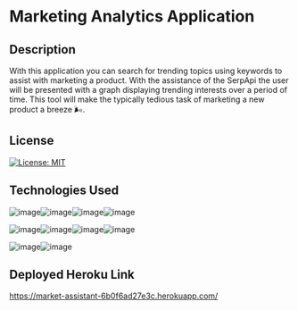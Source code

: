 # Marketing Analytics Application

## Description

With this application you can search for trending topics using keywords to assist with marketing a product.
With the assistance of the SerpApi the user will be presented with a graph displaying trending interests over a period of time.
This tool will make the typically tedious task of marketing a new product a breeze 🌬️.

## License

[![License: MIT](https://img.shields.io/badge/License-MIT-yellow.svg)](https://opensource.org/licenses/MIT)

## Technologies Used

![image](https://img.shields.io/badge/Express.js-000000?style=for-the-badge&logo=express&logoColor=white)![image](https://img.shields.io/badge/Node.js-339933?style=for-the-badge&logo=nodedotjs&logoColor=white)![image](https://img.shields.io/badge/MySQL-005C84?style=for-the-badge&logo=mysql&logoColor=white)![image](https://img.shields.io/badge/Heroku-430098?style=for-the-badge&logo=heroku&logoColor=white)

![image](https://img.shields.io/badge/HTML-239120?style=for-the-badge&logo=html5&logoColor=white)![image](https://img.shields.io/badge/JavaScript-F7DF1E?style=for-the-badge&logo=javascript&logoColor=black)![image](https://img.shields.io/badge/CSS-239120?&style=for-the-badge&logo=css3&logoColor=white)![image](https://img.shields.io/badge/Sequelize-52B0E7?style=for-the-badge&logo=Sequelize&logoColor=white)

![image](https://www.vectorlogo.zone/logos/handlebarsjs/handlebarsjs-ar21.svg)![image](https://img.shields.io/badge/Sass-CC6699?style=for-the-badge&logo=sass&logoColor=white)

## Deployed Heroku Link

<https://market-assistant-6b0f6ad27e3c.herokuapp.com/>
